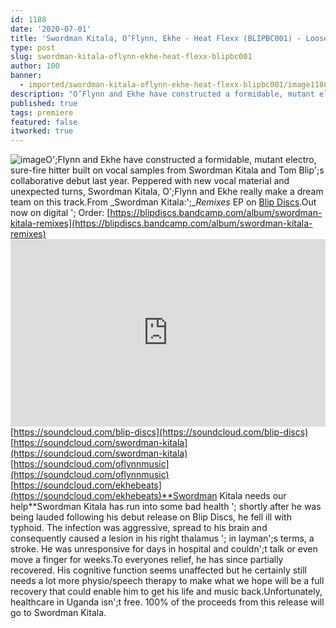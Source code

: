 ```yaml
---
id: 1188
date: '2020-07-01'
title: 'Swordman Kitala, O’Flynn, Ekhe - Heat Flexx (BLIPBC001) - Loose Lips'
type: post
slug: swordman-kitala-oflynn-ekhe-heat-flexx-blipbc001
author: 100
banner:
  - imported/swordman-kitala-oflynn-ekhe-heat-flexx-blipbc001/image1188.jpeg
description: "O’Flynn and Ekhe have constructed a formidable, mutant electro, sure-fire hitter built on vocal samples from Swordman Kitala and Tom Blip’s collaborative debut last year. Peppered with new vocal material and unexpected turns, Swordman Kitala, O’Flynn and Ekhe really make a dream team on this track. From Swordman Kitala:\_Remixes EP on Blip Discs. Out now [...]Read More..."
published: true
tags: premiere
featured: false
itworked: true
---
```

![image](../imported/swordman-kitala-oflynn-ekhe-heat-flexx-blipbc001/image1188.jpeg)O';Flynn and Ekhe have constructed a formidable, mutant electro, sure-fire hitter built on vocal samples from Swordman Kitala and Tom Blip';s collaborative debut last year. Peppered with new vocal material and unexpected turns, Swordman Kitala, O';Flynn and Ekhe really make a dream team on this track.From _Swordman Kitala:';__Remixes_ EP on [Blip Discs](https://blipdiscs.bandcamp.com/).Out now on digital '; Order: [](https://blipdiscs.bandcamp.com/album/swordman-kitala-remixes)[https://blipdiscs.bandcamp.com/album/swordman-kitala-remixes](https://blipdiscs.bandcamp.com/album/swordman-kitala-remixes)<iframe width='100%' height='300' scrolling='no' frameborder='no' allow='autoplay' src='https://w.soundcloud.com/player/?url=https%3A//api.soundcloud.com/tracks/850359253&color=%23ff5500&auto_play=false&hide_related=true&show_comments=true&show_user=true&show_reposts=false&show_teaser=false'></iframe>[https://soundcloud.com/blip-discs](https://soundcloud.com/blip-discs)  
[](https://soundcloud.com/swordman-kitala)[https://soundcloud.com/swordman-kitala](https://soundcloud.com/swordman-kitala)  
[](https://soundcloud.com/oflynnmusic)[https://soundcloud.com/oflynnmusic](https://soundcloud.com/oflynnmusic)  
[](https://soundcloud.com/ekhebeats)[https://soundcloud.com/ekhebeats](https://soundcloud.com/ekhebeats)**Swordman Kitala needs our help**Swordman Kitala has run into some bad health '; shortly after he was being lauded following his debut release on Blip Discs, he fell ill with typhoid. The infection was aggressive, spread to his brain and consequently caused a lesion in his right thalamus '; in layman';s terms, a stroke. He was unresponsive for days in hospital and couldn';t talk or even move a finger for weeks.To everyones relief, he has since partially recovered. His cognitive function seems unaffected but he certainly still needs a lot more physio/speech therapy to make what we hope will be a full recovery that could enable him to get his life and music back.Unfortunately, healthcare in Uganda isn';t free. 100% of the proceeds from this release will go to Swordman Kitala.